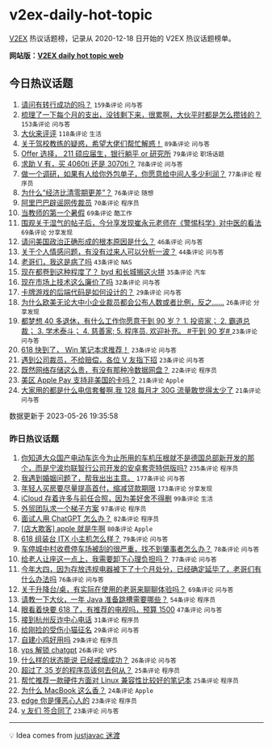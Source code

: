 # v2ex-daily-hot-topic

[V2EX](https://www.v2ex.com/) 热议话题榜，记录从 2020-12-18 日开始的 V2EX 热议话题榜单。

**网站版：[V2EX daily hot topic web](https://boojack.github.io/v2ex-daily-hot-topic-web/)**

## 今日热议话题

<!-- TODAY BEGIN -->

1. [请问有转行成功的吗？](https://www.v2ex.com/t/943062) `159条评论` `问与答`
1. [梳理了一下每个月的支出，没钱剩下来，很累啊，大伙平时都是怎么攒钱的？](https://www.v2ex.com/t/943130) `153条评论` `问与答`
1. [大伙来评评](https://www.v2ex.com/t/943185) `118条评论` `生活`
1. [关于驾校教练的疑惑，希望大佬们帮忙解惑！](https://www.v2ex.com/t/943103) `89条评论` `问与答`
1. [Offer 选择， 211 硕应届生，银行躺平 or 研究所](https://www.v2ex.com/t/943104) `79条评论` `职场话题`
1. [求助 V 有，买 4060ti 还是 3070ti？](https://www.v2ex.com/t/943090) `78条评论` `问与答`
1. [做一个调研，如果有人给你外包单子，你愿意给中间人多少利润？](https://www.v2ex.com/t/943133) `77条评论` `程序员`
1. [为什么“经济比清零期更差”？](https://www.v2ex.com/t/943087) `76条评论` `随想`
1. [阿里巴巴辟谣网传裁员](https://www.v2ex.com/t/943066) `70条评论` `程序员`
1. [当教师的第一个暑假](https://www.v2ex.com/t/943172) `69条评论` `酷工作`
1. [围观关于湿气的帖子后，今分享发现崔永元老师在《警惕科学》对中医的看法](https://www.v2ex.com/t/943118) `69条评论` `分享发现`
1. [请问美国政治正确形成的根本原因是什么？](https://www.v2ex.com/t/943263) `46条评论` `问与答`
1. [关于个人情感问题，有没有过来人可以分析一波？](https://www.v2ex.com/t/943209) `44条评论` `问与答`
1. [老哥们，我这是病了吗](https://www.v2ex.com/t/943291) `43条评论` `NAS`
1. [现在都卷到这种程度了？ byd 和长城搁这火拼](https://www.v2ex.com/t/943194) `35条评论` `汽车`
1. [现在市场上技术这么廉价了吗](https://www.v2ex.com/t/943145) `32条评论` `问与答`
1. [卡牌游戏的后端代码是如何设计的？](https://www.v2ex.com/t/943060) `29条评论` `问与答`
1. [为什么欧美无论大中小企业裁员都会公布人数或者比例，反之……](https://www.v2ex.com/t/943111) `26条评论` `分享发现`
1. [都梦想 40 多退休，有什么工作你愿意干到 90 岁？ 1. 投资家； 2. 霸道总裁； 3. 学术泰斗； 4. 慈善家; 5. 程序员. 欢迎补充。 #干到 90 岁# ​​​](https://www.v2ex.com/t/943113) `23条评论` `问与答`
1. [618 快到了， Win 笔记本求推荐！](https://www.v2ex.com/t/943083) `23条评论` `问与答`
1. [遇到公司裁员，不给赔偿，各位 V 友指下招](https://www.v2ex.com/t/943065) `23条评论` `问与答`
1. [既然网络存储这么贵，有没有那种冷数据网盘？](https://www.v2ex.com/t/943121) `22条评论` `程序员`
1. [美区 Apple Pay 支持非美国的卡吗？](https://www.v2ex.com/t/943268) `21条评论` `Apple`
1. [大家用的都是什么电信套餐啊,我 128 每月才 30G 流量敢觉得太少了](https://www.v2ex.com/t/943254) `21条评论` `问与答`

数据更新于 2023-05-26 19:35:58

<!-- TODAY END -->

### 昨日热议话题

<!-- YESTERDAY BEGIN -->

1. [你知道大众国产电动车迄今为止所用的车机压根就不是德国总部新开发的那个，而是宁波均联智行公司开发的安卓套壳特供版吗?](https://www.v2ex.com/t/942843) `235条评论` `程序员`
1. [我遇到婚姻问题了，帮我出出主意。](https://www.v2ex.com/t/942812) `177条评论` `问与答`
1. [年轻人买房要尽量提高首付，缩减贷款期限](https://www.v2ex.com/t/942740) `173条评论` `分享发现`
1. [iCloud 存着许多与前任合照，因为美好舍不得删](https://www.v2ex.com/t/942779) `99条评论` `生活`
1. [外贸团队求一个梯子方案](https://www.v2ex.com/t/942909) `97条评论` `程序员`
1. [面试人用 ChatGPT 怎么办？](https://www.v2ex.com/t/942778) `82条评论` `程序员`
1. [[店大欺客] apple 就是牛啊](https://www.v2ex.com/t/942936) `80条评论` `Apple`
1. [618 组装台 ITX 小主机怎么样？](https://www.v2ex.com/t/942799) `79条评论` `问与答`
1. [车停城中村收费停车场被刮的很严重，找不到肇事者怎么办？](https://www.v2ex.com/t/942734) `78条评论` `问与答`
1. [给老人让座这一点上，我需要卸下心理负担吗？](https://www.v2ex.com/t/942804) `77条评论` `问与答`
1. [今年大四，因为存放违规电器被下了十个月处分，已经确定延毕了，老哥们有什么办法吗](https://www.v2ex.com/t/942923) `76条评论` `问与答`
1. [关于升降台/桌，有实际在使用的老哥来聊聊体验吗？](https://www.v2ex.com/t/942738) `69条评论` `问与答`
1. [请教一下大伙，一年 Java 准备跳槽需要哪些？](https://www.v2ex.com/t/942767) `54条评论` `程序员`
1. [眼看着快要 618 了，有推荐的电视吗，预算 1500](https://www.v2ex.com/t/942741) `47条评论` `问与答`
1. [接到杭州反诈中心电话](https://www.v2ex.com/t/942856) `31条评论` `程序员`
1. [给刚捡的受伤小猫征名](https://www.v2ex.com/t/942998) `29条评论` `问与答`
1. [自建小鸡好用吗](https://www.v2ex.com/t/942748) `29条评论` `程序员`
1. [vps 解锁 chatgpt](https://www.v2ex.com/t/942922) `26条评论` `VPS`
1. [什么样的状态能说 已经戒烟成功？](https://www.v2ex.com/t/942760) `26条评论` `问与答`
1. [超过了 35 岁的程序员该何去何从？](https://www.v2ex.com/t/942892) `25条评论` `程序员`
1. [帮忙推荐一款硬件方面对 Linux 兼容性比较好的笔记本](https://www.v2ex.com/t/942821) `25条评论` `程序员`
1. [为什么 MacBook 这么香？](https://www.v2ex.com/t/942967) `24条评论` `Apple`
1. [edge 你是懂恶心人的](https://www.v2ex.com/t/942952) `23条评论` `程序员`
1. [v 友们 签合同了](https://www.v2ex.com/t/942751) `23条评论` `问与答`

<!-- YESTERDAY END -->

---

💡 Idea comes from [justjavac 迷渡](https://github.com/justjavac/)
